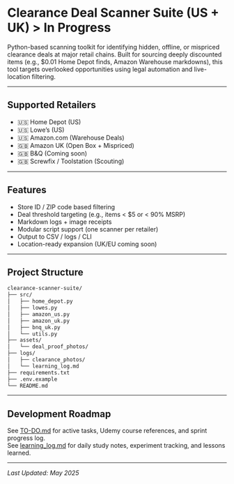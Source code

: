 # Clearance Deal Scanner Suite (US + UK) > In Progress

Python-based scanning toolkit for identifying hidden, offline, or mispriced clearance deals at major retail chains. Built for sourcing deeply discounted items (e.g., $0.01 Home Depot finds, Amazon Warehouse markdowns), this tool targets overlooked opportunities using legal automation and live-location filtering.

---

## Supported Retailers

- 🇺🇸 Home Depot (US)
- 🇺🇸 Lowe’s (US)
- 🇺🇸 Amazon.com (Warehouse Deals)
- 🇬🇧 Amazon UK (Open Box + Mispriced)
- 🇬🇧 B&Q (Coming soon)
- 🇬🇧 Screwfix / Toolstation (Scouting)

---

## Features

- Store ID / ZIP code based filtering
- Deal threshold targeting (e.g., items < $5 or < 90% MSRP)
- Markdown logs + image receipts
- Modular script support (one scanner per retailer)
- Output to CSV / logs / CLI
- Location-ready expansion (UK/EU coming soon)

---

## Project Structure

```bash
clearance-scanner-suite/
├── src/
│   ├── home_depot.py
│   ├── lowes.py
│   ├── amazon_us.py
│   ├── amazon_uk.py
│   ├── bnq_uk.py
│   └── utils.py
├── assets/
│   └── deal_proof_photos/
├── logs/
│   ├── clearance_photos/
│   └── learning_log.md
├── requirements.txt
├── .env.example
└── README.md
```
---

## Development Roadmap

See [TO-DO.md](https://github.com/tnauckunas/store_clearance-scanner/blob/ebc46e020b8c6aae7f7539dca761b3b05e8b59be/TO-DO.md) for active tasks, Udemy course references, and sprint progress log.  
See [learning_log.md](https://github.com/tnauckunas/store_clearance-scanner/blob/dfc5517025ac7be0dd03accb8698e2cd18e7d4a6/logs/learning_log.md) for daily study notes, experiment tracking, and lessons learned.

---

_Last Updated: May 2025_
